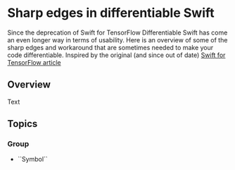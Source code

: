 # Sharp edges in differentiable Swift

Since the deprecation of Swift for TensorFlow Differentiable Swift has come an even longer way in terms of usability. Here is an overview of some of the sharp edges and workaround that are sometimes needed to make your code differentiable. Inspired by the original (and since out of date) [Swift for TensorFlow article](https://www.tensorflow.org/swift/tutorials/Swift_autodiff_sharp_edges)

## Overview

<!--@START_MENU_TOKEN@-->Text<!--@END_MENU_TOKEN@-->

## Topics

### <!--@START_MENU_TOKEN@-->Group<!--@END_MENU_TOKEN@-->

- <!--@START_MENU_TOKEN@-->``Symbol``<!--@END_MENU_TOKEN@-->
